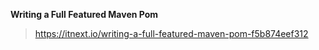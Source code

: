 **Writing a Full Featured Maven Pom**  
> https://itnext.io/writing-a-full-featured-maven-pom-f5b874eef312